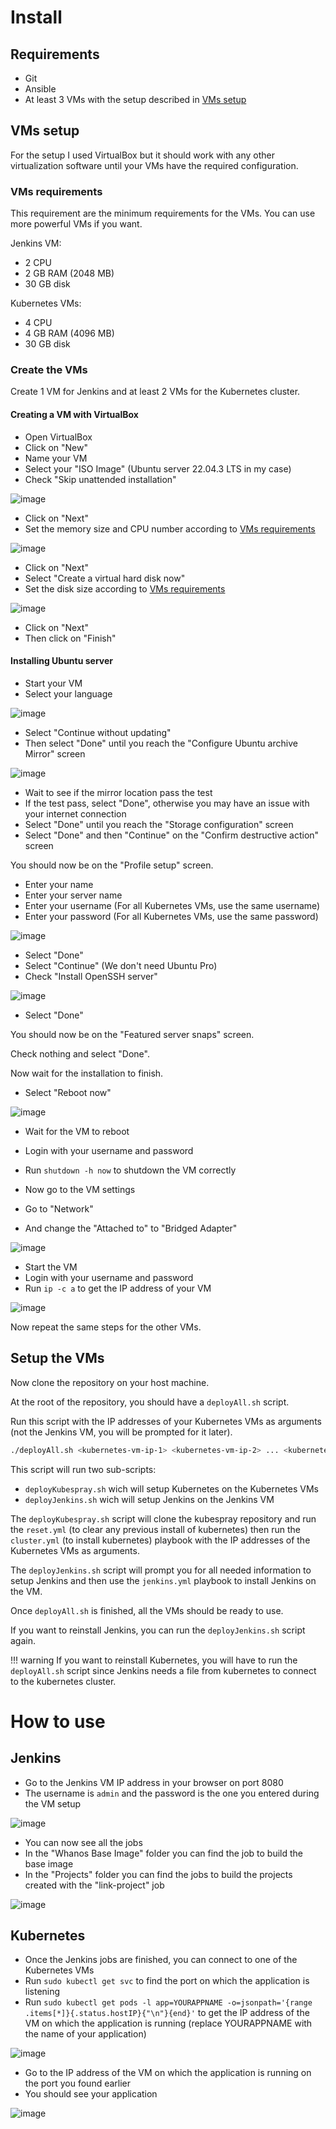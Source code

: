 # Install

## Requirements

- Git
- Ansible
- At least 3 VMs with the setup described in [VMs setup](#vms-setup)

## VMs setup

For the setup I used VirtualBox but it should work with any other virtualization software until your VMs have the required configuration.

### VMs requirements

This requirement are the minimum requirements for the VMs. You can use more powerful VMs if you want.

Jenkins VM:

- 2 CPU
- 2 GB RAM (2048 MB)
- 30 GB disk

Kubernetes VMs:

- 4 CPU
- 4 GB RAM (4096 MB)
- 30 GB disk

### Create the VMs

Create 1 VM for Jenkins and at least 2 VMs for the Kubernetes cluster.

#### Creating a VM with VirtualBox

- Open VirtualBox
- Click on "New"
- Name your VM
- Select your "ISO Image" (Ubuntu server 22.04.3 LTS in my case)
- Check "Skip unattended installation"

![image](images/VMSetupPartOne.png)

- Click on "Next"
- Set the memory size and CPU number according to [VMs requirements](#vms-requirements)

![image](images/VMSetupPartTwo.png)

- Click on "Next"
- Select "Create a virtual hard disk now"
- Set the disk size according to [VMs requirements](#vms-requirements)

![image](images/VMSetupPartThree.png)

- Click on "Next"
- Then click on "Finish"

#### Installing Ubuntu server

- Start your VM
- Select your language

![image](images/OSSelectLanguage.png)

- Select "Continue without updating"
- Then select "Done" until you reach the "Configure Ubuntu archive Mirror" screen

![image](images/OSConfigureUbuntuArchiveMirror.png)

- Wait to see if the mirror location pass the test
- If the test pass, select "Done", otherwise you may have an issue with your internet connection
- Select "Done" until you reach the "Storage configuration" screen
- Select "Done" and then "Continue" on the "Confirm destructive action" screen

You should now be on the "Profile setup" screen.

- Enter your name
- Enter your server name
- Enter your username (For all Kubernetes VMs, use the same username)
- Enter your password (For all Kubernetes VMs, use the same password)

![image](images/OSProfileSetup.png)

- Select "Done"
- Select "Continue" (We don't need Ubuntu Pro)
- Check "Install OpenSSH server"

![image](images/OSInstallOpenSSHServer.png)

- Select "Done"

You should now be on the "Featured server snaps" screen.

Check nothing and select "Done".

<!-- ![image](images/OSFeaturedServerSnaps.png) -->

Now wait for the installation to finish.

- Select "Reboot now"

![image](images/OSRebootNow.png)

- Wait for the VM to reboot
- Login with your username and password
- Run `shutdown -h now` to shutdown the VM correctly

- Now go to the VM settings
- Go to "Network"
- And change the "Attached to" to "Bridged Adapter"

![image](images/VMSetupNetwork.png)

- Start the VM
- Login with your username and password
- Run `ip -c a` to get the IP address of your VM

![image](images/OSGetIp.png)

Now repeat the same steps for the other VMs.

## Setup the VMs

Now clone the repository on your host machine.

At the root of the repository, you should have a `deployAll.sh` script.

Run this script with the IP addresses of your Kubernetes VMs as arguments (not the Jenkins VM, you will be prompted for it later).

```bash
./deployAll.sh <kubernetes-vm-ip-1> <kubernetes-vm-ip-2> ... <kubernetes-vm-ip-n>
```

This script will run two sub-scripts:

- `deployKubespray.sh` wich will setup Kubernetes on the Kubernetes VMs
- `deployJenkins.sh` wich will setup Jenkins on the Jenkins VM

The `deployKubespray.sh` script will clone the kubespray repository and run the `reset.yml` (to clear any previous install of kubernetes) then run the `cluster.yml` (to install kubernetes) playbook with the IP addresses of the Kubernetes VMs as arguments.

The `deployJenkins.sh` script will prompt you for all needed information to setup Jenkins and then use the `jenkins.yml` playbook to install Jenkins on the VM.

Once `deployAll.sh` is finished, all the VMs should be ready to use.

If you want to reinstall Jenkins, you can run the `deployJenkins.sh` script again.

!!! warning
    If you want to reinstall Kubernetes, you will have to run the `deployAll.sh` script since Jenkins needs a file from kubernetes to connect to the kubernetes cluster.

# How to use

## Jenkins

- Go to the Jenkins VM IP address in your browser on port 8080
- The username is `admin` and the password is the one you entered during the VM setup

![image](images/JenkinsLogin.png)

- You can now see all the jobs
- In the "Whanos Base Image" folder you can find the job to build the base image
- In the "Projects" folder you can find the jobs to build the projects created with the "link-project" job

![image](images/JenkinsHome.png)

## Kubernetes

- Once the Jenkins jobs are finished, you can connect to one of the Kubernetes VMs
- Run `sudo kubectl get svc` to find the port on which the application is listening
- Run `sudo kubectl get pods -l app=YOURAPPNAME -o=jsonpath='{range .items[*]}{.status.hostIP}{"\n"}{end}'` to get the IP address of the VM on which the application is running (replace YOURAPPNAME with the name of your application)

![image](images/KubernetesGetPods.png)

- Go to the IP address of the VM on which the application is running on the port you found earlier
- You should see your application

![image](images/KubernetesApp.png)
